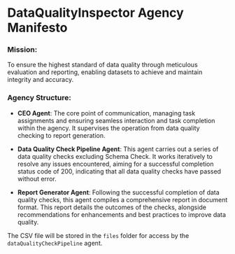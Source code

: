 # DataQualityInspector Agency Manifesto

### Mission: 
To ensure the highest standard of data quality through meticulous evaluation and reporting, enabling datasets to achieve and maintain integrity and accuracy.

### Agency Structure:

- **CEO Agent**: The core point of communication, managing task assignments and ensuring seamless interaction and task completion within the agency. It supervises the operation from data quality checking to report generation.

- **Data Quality Check Pipeline Agent**: This agent carries out a series of data quality checks excluding Schema Check. It works iteratively to resolve any issues encountered, aiming for a successful completion status code of 200, indicating that all data quality checks have passed without error.

- **Report Generator Agent**: Following the successful completion of data quality checks, this agent compiles a comprehensive report in document format. This report details the outcomes of the checks, alongside recommendations for enhancements and best practices to improve data quality.

The CSV file will be stored in the `files` folder for access by the `dataQualityCheckPipeline` agent.
